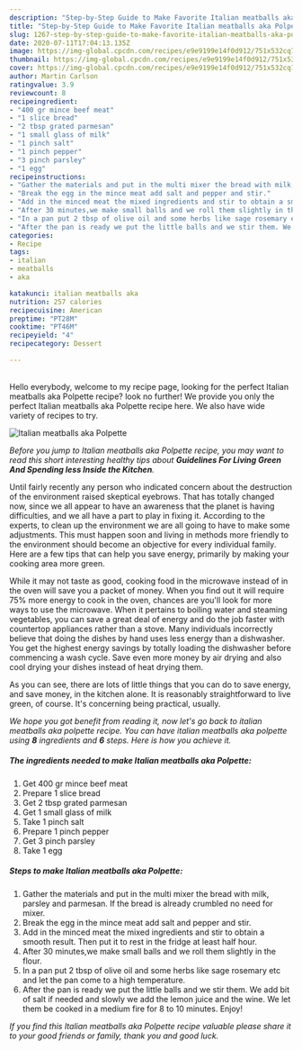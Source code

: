 ```yaml
---
description: "Step-by-Step Guide to Make Favorite Italian meatballs aka Polpette"
title: "Step-by-Step Guide to Make Favorite Italian meatballs aka Polpette"
slug: 1267-step-by-step-guide-to-make-favorite-italian-meatballs-aka-polpette
date: 2020-07-11T17:04:13.135Z
image: https://img-global.cpcdn.com/recipes/e9e9199e14f0d912/751x532cq70/italian-meatballs-aka-polpette-recipe-main-photo.jpg
thumbnail: https://img-global.cpcdn.com/recipes/e9e9199e14f0d912/751x532cq70/italian-meatballs-aka-polpette-recipe-main-photo.jpg
cover: https://img-global.cpcdn.com/recipes/e9e9199e14f0d912/751x532cq70/italian-meatballs-aka-polpette-recipe-main-photo.jpg
author: Martin Carlson
ratingvalue: 3.9
reviewcount: 8
recipeingredient:
- "400 gr mince beef meat"
- "1 slice bread"
- "2 tbsp grated parmesan"
- "1 small glass of milk"
- "1 pinch salt"
- "1 pinch pepper"
- "3 pinch parsley"
- "1 egg"
recipeinstructions:
- "Gather the materials and put in the multi mixer the bread with milk, parsley and parmesan. If the bread is already crumbled no need for mixer."
- "Break the egg in the mince meat add salt and pepper and stir."
- "Add in the minced meat the mixed ingredients and stir to obtain a smooth result. Then put it to rest in the fridge at least half hour."
- "After 30 minutes,we make small balls and we roll them slightly in the flour."
- "In a pan put 2 tbsp of olive oil and some herbs like sage rosemary etc and let the pan come to a high temperature."
- "After the pan is ready we put the little balls and we stir them. We add bit of salt if needed and slowly we add the lemon juice and the wine. We let them be cooked in a medium fire for 8 to 10 minutes. Enjoy!"
categories:
- Recipe
tags:
- italian
- meatballs
- aka

katakunci: italian meatballs aka 
nutrition: 257 calories
recipecuisine: American
preptime: "PT28M"
cooktime: "PT46M"
recipeyield: "4"
recipecategory: Dessert

---
```

<br>
Hello everybody, welcome to my recipe page, looking for the perfect Italian meatballs aka Polpette recipe? look no further! We provide you only the perfect Italian meatballs aka Polpette recipe here. We also have wide variety of recipes to try.
<br>


![Italian meatballs aka Polpette](https://img-global.cpcdn.com/recipes/e9e9199e14f0d912/751x532cq70/italian-meatballs-aka-polpette-recipe-main-photo.jpg)

<i>Before you jump to Italian meatballs aka Polpette recipe, you may want to read this short interesting healthy tips about 
<strong>Guidelines For Living Green And Spending less Inside the Kitchen</strong>.</i>
</br>

Until fairly recently any person who indicated concern about the destruction of the environment raised skeptical eyebrows. That has totally changed now, since we all appear to have an awareness that the planet is having difficulties, and we all have a part to play in fixing it. According to the experts, to clean up the environment we are all going to have to make some adjustments. This must happen soon and living in methods more friendly to the environment should become an objective for every individual family. Here are a few tips that can help you save energy, primarily by making your cooking area more green.

While it may not taste as good, cooking food in the microwave instead of in the oven will save you a packet of money. When you find out it will require 75% more energy to cook in the oven, chances are you'll look for more ways to use the microwave. When it pertains to boiling water and steaming vegetables, you can save a great deal of energy and do the job faster with countertop appliances rather than a stove. Many individuals incorrectly believe that doing the dishes by hand uses less energy than a dishwasher. You get the highest energy savings by totally loading the dishwasher before commencing a wash cycle. Save even more money by air drying and also cool drying your dishes instead of heat drying them.

As you can see, there are lots of little things that you can do to save energy, and save money, in the kitchen alone. It is reasonably straightforward to live green, of course. It's concerning being practical, usually.


<i>We hope you got benefit from reading it, now let's go back to italian meatballs aka polpette recipe. You can have italian meatballs aka polpette using <strong>8</strong> ingredients and <strong>6</strong> steps. Here is how you achieve it.
</i>

##### The ingredients needed to make Italian meatballs aka Polpette:

1. Get 400 gr mince beef meat
1. Prepare 1 slice bread
1. Get 2 tbsp grated parmesan
1. Get 1 small glass of milk
1. Take 1 pinch salt
1. Prepare 1 pinch pepper
1. Get 3 pinch parsley
1. Take 1 egg


##### Steps to make Italian meatballs aka Polpette:

1. Gather the materials and put in the multi mixer the bread with milk, parsley and parmesan. If the bread is already crumbled no need for mixer.
1. Break the egg in the mince meat add salt and pepper and stir.
1. Add in the minced meat the mixed ingredients and stir to obtain a smooth result. Then put it to rest in the fridge at least half hour.
1. After 30 minutes,we make small balls and we roll them slightly in the flour.
1. In a pan put 2 tbsp of olive oil and some herbs like sage rosemary etc and let the pan come to a high temperature.
1. After the pan is ready we put the little balls and we stir them. We add bit of salt if needed and slowly we add the lemon juice and the wine. We let them be cooked in a medium fire for 8 to 10 minutes. Enjoy!


<i>If you find this Italian meatballs aka Polpette recipe valuable please share it to your good friends or family, thank you and good luck.</i>
